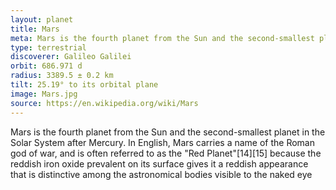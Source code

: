 ```yaml
---
layout: planet
title: Mars
meta: Mars is the fourth planet from the Sun and the second-smallest planet in the Solar System after Mercury
type: terrestrial
discoverer: Galileo Galilei
orbit: 686.971 d
radius: 3389.5 ± 0.2 km
tilt: 25.19° to its orbital plane
image: Mars.jpg
source: https://en.wikipedia.org/wiki/Mars
---
```

Mars is the fourth planet from the Sun and the second-smallest planet in the Solar System after Mercury. In English, Mars carries a name of the Roman god of war, and is often referred to as the "Red Planet"[14][15] because the reddish iron oxide prevalent on its surface gives it a reddish appearance that is distinctive among the astronomical bodies visible to the naked eye